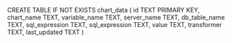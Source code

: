 CREATE TABLE IF NOT EXISTS chart_data (
  id TEXT PRIMARY KEY,
  chart_name TEXT,
  variable_name TEXT,
  server_name TEXT,
  db_table_name TEXT,
  sql_expression TEXT,
  sql_expression TEXT,
  value TEXT,
  transformer TEXT,
  last_updated TEXT
)
